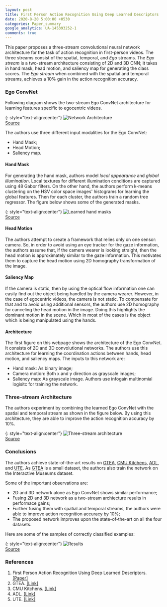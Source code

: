 ```yaml
---
layout: post
title: First Person Action Recognition Using Deep Learned Descriptors
date: 2020-8-20 5:00:00 +0530
categories: Paper_summary
google_analytics: UA-145393252-1
comments: true
---
```


This paper proposes a three-stream convolutional neural network architecture for the task of action recognition in first-person videos. The three streams consist of the spatial, temporal, and *Ego* streams. The *Ego stream* is a two-stream architecture consisting of 2D and 3D CNN; it takes in hand mask, head motion, and saliency map for generating the class scores. The *Ego stream* when combined with the spatial and temporal streams, achieves a 10% gain in the action recognition accuracy.

### Ego ConvNet

Following diagram shows the two-stream Ego ConvNet architecture for learning features specific to egocentric videos.

{: style="text-align:center"}
![Network Architecture](../../../../assets/images/Suriya_CVPR_2016/Ego_ConNet.png)
<br>[Source](https://www.cv-foundation.org/openaccess/content_cvpr_2016/app/S12-15.pdf)

The authors use three different input modalities for the Ego ConvNet:
- Hand Mask;
- Head Motion;
- Saliency map.

#### Hand Mask
For generating the hand mask, authors model *local appearance* and *global illumination*.
Local textures for different illumination conditions are captured using 48 Gabor filters.
On the other hand, the authors perform k-means clustering on the HSV color space images' histograms for learning the global features.
Then for each cluster, the authors train a random tree regressor.
The figure below shows some of the generated masks.

{: style="text-align:center"}
![Learned hand masks](../../../../assets/images/Suriya_CVPR_2016/hand_mask.png)
<br>[Source](https://www.cv-foundation.org/openaccess/content_cvpr_2016/app/S12-15.pdf)

#### Head Motion
The authors attempt to create a framework that relies only on one sensor: camera.
So, in order to avoid using an eye tracker for the gaze information, the authors assume that, if the camera wearer is looking straight, then the head motion is approximately similar to the gaze information.
This motivates them to capture the head motion using 2D homography transformation of the image.

#### Saliency Map
If the camera is static, then by using the optical flow information one can easily find out the object being handled by the camera wearer.
However, in the case of egocentric videos, the camera is not static.
To compensate for that and to avoid using additional sensors, the authors use 2D homography for canceling the head motion in the image.
Doing this highlights the dominant motion in the scene.
Which in most of the cases is the object which is being manipulated using the hands.

#### Architecture
The first figure on this webpage shows the architecture of the Ego ConvNet.
It consists of 2D and 3D convolutional networks.
The authors use this architecture for learning the coordination actions between hands, head motion, and saliency maps.
The inputs to this network are:
- Hand mask: As binary image;
- Camera motion: Both x and y direction as grayscale images;
- Saliency map: As grayscale image.
Authors use infogain multinomial logisitc for training the network.

### Three-stream Architecture
The authors experiment by combining the learned Ego ConvNet with the spatial and temporal stream as shown in the figure below.
By using this architecture, they are able to improve the action recognition accuracy by 10%.

{: style="text-align:center"}
![Three-stream architecture](../../../../assets/images/Suriya_CVPR_2016/three-stream.png)
<br>[Source](https://www.cv-foundation.org/openaccess/content_cvpr_2016/app/S12-15.pdf)

### Conclusions

The authors achieve state-of-the-art results on [GTEA](http://cbs.ic.gatech.edu/fpv/#gtea), [CMU Kitchens](http://www.cs.cmu.edu/~espriggs/cmu-mmac/annotations/), [ADL](https://www.csee.umbc.edu/~hpirsiav/papers/ADLdataset/), and [UTE](http://vision.cs.utexas.edu/projects/egocentric/index.html).
As [GTEA](http://cbs.ic.gatech.edu/fpv/#gtea) is a small dataset, the authors also train the network on the Interactive Museums dataset.

Some of the important observations are:
- 2D and 3D network alone as Ego ConvNet shows similar performance;
- Fusing 2D and 3D network as a two-stream archiecture results in performace gains;
- Further fusing them with spatial and temporal streams, the authors were able to improve action recognition accuracy by 10%;
- The proposed network improves upon the state-of-the-art on all the four datasets.

Here are some of the samples of correctly classified examples:

{: style="text-align:center"}
![Results](../../../../assets/images/Suriya_CVPR_2016/results.png)
<br>[Source](https://www.cv-foundation.org/openaccess/content_cvpr_2016/app/S12-15.pdf)

### References
1. First Person Action Recognition Using Deep Learned Descriptors. [[Paper]](https://www.cv-foundation.org/openaccess/content_cvpr_2016/app/S12-15.pdf)
2. GTEA. [[Link]](http://cbs.ic.gatech.edu/fpv/#gtea)
3. CMU Kitchens. [[Link]](http://www.cs.cmu.edu/~espriggs/cmu-mmac/annotations/)
4. ADL. [[Link]](https://www.csee.umbc.edu/~hpirsiav/papers/ADLdataset/)
5. UTE. [[Link]](http://vision.cs.utexas.edu/projects/egocentric/index.html)
